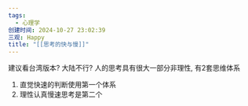 ```yaml
---
tags:
  - 心理学
创建时间: 2024-10-27 23:02:39
三观: Happy
title: "[[思考的快与慢]]"
---
```

建议看台湾版本? 大陆不行?
人的思考具有很大一部分非理性, 
有2套思维体系
1. 直觉快速的判断使用第一个体系
2. 理性认真慢速思考是第二个
